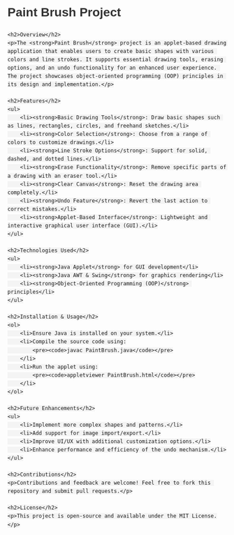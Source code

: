 <!DOCTYPE html>
<html lang="en">
<head>
    <meta charset="UTF-8">
    <meta name="viewport" content="width=device-width, initial-scale=1.0">
    <title>Paint Brush Project</title>
    <style>
        body {
            font-family: Arial, sans-serif;
            line-height: 1.6;
            margin: 20px;
        }
        h1, h2 {
            color: #333;
        }
        ul {
            margin-left: 20px;
        }
        code {
            background: #f4f4f4;
            padding: 2px 5px;
            border-radius: 5px;
        }
    </style>
</head>
<body>
    <h1>Paint Brush Project</h1>
    
    <h2>Overview</h2>
    <p>The <strong>Paint Brush</strong> project is an applet-based drawing application that enables users to create basic shapes with various colors and line strokes. It supports essential drawing tools, erasing options, and an undo functionality for an enhanced user experience. The project showcases object-oriented programming (OOP) principles in its design and implementation.</p>
    
    <h2>Features</h2>
    <ul>
        <li><strong>Basic Drawing Tools</strong>: Draw basic shapes such as lines, rectangles, circles, and freehand sketches.</li>
        <li><strong>Color Selection</strong>: Choose from a range of colors to customize drawings.</li>
        <li><strong>Line Stroke Options</strong>: Support for solid, dashed, and dotted lines.</li>
        <li><strong>Erase Functionality</strong>: Remove specific parts of a drawing with an eraser tool.</li>
        <li><strong>Clear Canvas</strong>: Reset the drawing area completely.</li>
        <li><strong>Undo Feature</strong>: Revert the last action to correct mistakes.</li>
        <li><strong>Applet-Based Interface</strong>: Lightweight and interactive graphical user interface (GUI).</li>
    </ul>
    
    <h2>Technologies Used</h2>
    <ul>
        <li><strong>Java Applet</strong> for GUI development</li>
        <li><strong>Java AWT & Swing</strong> for graphics rendering</li>
        <li><strong>Object-Oriented Programming (OOP)</strong> principles</li>
    </ul>
    
    <h2>Installation & Usage</h2>
    <ol>
        <li>Ensure Java is installed on your system.</li>
        <li>Compile the source code using:
            <pre><code>javac PaintBrush.java</code></pre>
        </li>
        <li>Run the applet using:
            <pre><code>appletviewer PaintBrush.html</code></pre>
        </li>
    </ol>
    
    <h2>Future Enhancements</h2>
    <ul>
        <li>Implement more complex shapes and patterns.</li>
        <li>Add support for image import/export.</li>
        <li>Improve UI/UX with additional customization options.</li>
        <li>Enhance performance and efficiency of the undo mechanism.</li>
    </ul>
    
    <h2>Contributions</h2>
    <p>Contributions and feedback are welcome! Feel free to fork this repository and submit pull requests.</p>
    
    <h2>License</h2>
    <p>This project is open-source and available under the MIT License.</p>
</body>
</html>

